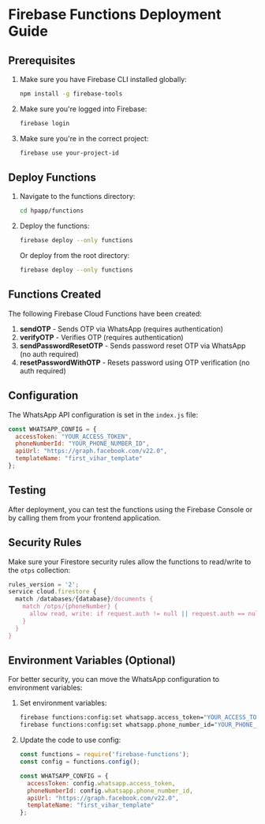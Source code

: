 # Firebase Functions Deployment Guide

## Prerequisites
1. Make sure you have Firebase CLI installed globally:
   ```bash
   npm install -g firebase-tools
   ```

2. Make sure you're logged into Firebase:
   ```bash
   firebase login
   ```

3. Make sure you're in the correct project:
   ```bash
   firebase use your-project-id
   ```

## Deploy Functions

1. Navigate to the functions directory:
   ```bash
   cd hpapp/functions
   ```

2. Deploy the functions:
   ```bash
   firebase deploy --only functions
   ```

   Or deploy from the root directory:
   ```bash
   firebase deploy --only functions
   ```

## Functions Created

The following Firebase Cloud Functions have been created:

1. **sendOTP** - Sends OTP via WhatsApp (requires authentication)
2. **verifyOTP** - Verifies OTP (requires authentication)
3. **sendPasswordResetOTP** - Sends password reset OTP via WhatsApp (no auth required)
4. **resetPasswordWithOTP** - Resets password using OTP verification (no auth required)

## Configuration

The WhatsApp API configuration is set in the `index.js` file:

```javascript
const WHATSAPP_CONFIG = {
  accessToken: "YOUR_ACCESS_TOKEN",
  phoneNumberId: "YOUR_PHONE_NUMBER_ID",
  apiUrl: "https://graph.facebook.com/v22.0",
  templateName: "first_vihar_template"
};
```

## Testing

After deployment, you can test the functions using the Firebase Console or by calling them from your frontend application.

## Security Rules

Make sure your Firestore security rules allow the functions to read/write to the `otps` collection:

```javascript
rules_version = '2';
service cloud.firestore {
  match /databases/{database}/documents {
    match /otps/{phoneNumber} {
      allow read, write: if request.auth != null || request.auth == null; // Functions can access
    }
  }
}
```

## Environment Variables (Optional)

For better security, you can move the WhatsApp configuration to environment variables:

1. Set environment variables:
   ```bash
   firebase functions:config:set whatsapp.access_token="YOUR_ACCESS_TOKEN"
   firebase functions:config:set whatsapp.phone_number_id="YOUR_PHONE_NUMBER_ID"
   ```

2. Update the code to use config:
   ```javascript
   const functions = require('firebase-functions');
   const config = functions.config();
   
   const WHATSAPP_CONFIG = {
     accessToken: config.whatsapp.access_token,
     phoneNumberId: config.whatsapp.phone_number_id,
     apiUrl: "https://graph.facebook.com/v22.0",
     templateName: "first_vihar_template"
   };
   ```
